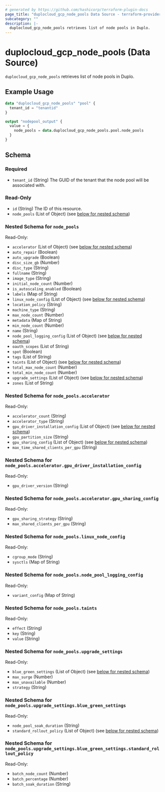 ```yaml
---
# generated by https://github.com/hashicorp/terraform-plugin-docs
page_title: "duplocloud_gcp_node_pools Data Source - terraform-provider-duplocloud"
subcategory: ""
description: |-
  duplocloud_gcp_node_pools retrieves list of node pools in Duplo.
---
```


# duplocloud_gcp_node_pools (Data Source)

`duplocloud_gcp_node_pools` retrieves list of node pools in Duplo.

## Example Usage

```terraform
data "duplocloud_gcp_node_pools" "pool" {
  tenant_id = "tenantid"
}

output "nodepool_output" {
  value = {
    node_pools = data.duplocloud_gcp_node_pools.pool.node_pools
  }
}
```

<!-- schema generated by tfplugindocs -->
## Schema

### Required

- `tenant_id` (String) The GUID of the tenant that the node pool will be associated with.

### Read-Only

- `id` (String) The ID of this resource.
- `node_pools` (List of Object) (see [below for nested schema](#nestedatt--node_pools))

<a id="nestedatt--node_pools"></a>
### Nested Schema for `node_pools`

Read-Only:

- `accelerator` (List of Object) (see [below for nested schema](#nestedobjatt--node_pools--accelerator))
- `auto_repair` (Boolean)
- `auto_upgrade` (Boolean)
- `disc_size_gb` (Number)
- `disc_type` (String)
- `fullname` (String)
- `image_type` (String)
- `initial_node_count` (Number)
- `is_autoscaling_enabled` (Boolean)
- `labels` (Map of String)
- `linux_node_config` (List of Object) (see [below for nested schema](#nestedobjatt--node_pools--linux_node_config))
- `location_policy` (String)
- `machine_type` (String)
- `max_node_count` (Number)
- `metadata` (Map of String)
- `min_node_count` (Number)
- `name` (String)
- `node_pool_logging_config` (List of Object) (see [below for nested schema](#nestedobjatt--node_pools--node_pool_logging_config))
- `oauth_scopes` (List of String)
- `spot` (Boolean)
- `tags` (List of String)
- `taints` (List of Object) (see [below for nested schema](#nestedobjatt--node_pools--taints))
- `total_max_node_count` (Number)
- `total_min_node_count` (Number)
- `upgrade_settings` (List of Object) (see [below for nested schema](#nestedobjatt--node_pools--upgrade_settings))
- `zones` (List of String)

<a id="nestedobjatt--node_pools--accelerator"></a>
### Nested Schema for `node_pools.accelerator`

Read-Only:

- `accelerator_count` (String)
- `accelerator_type` (String)
- `gpu_driver_installation_config` (List of Object) (see [below for nested schema](#nestedobjatt--node_pools--accelerator--gpu_driver_installation_config))
- `gpu_partition_size` (String)
- `gpu_sharing_config` (List of Object) (see [below for nested schema](#nestedobjatt--node_pools--accelerator--gpu_sharing_config))
- `max_time_shared_clients_per_gpu` (String)

<a id="nestedobjatt--node_pools--accelerator--gpu_driver_installation_config"></a>
### Nested Schema for `node_pools.accelerator.gpu_driver_installation_config`

Read-Only:

- `gpu_driver_version` (String)


<a id="nestedobjatt--node_pools--accelerator--gpu_sharing_config"></a>
### Nested Schema for `node_pools.accelerator.gpu_sharing_config`

Read-Only:

- `gpu_sharing_strategy` (String)
- `max_shared_clients_per_gpu` (String)



<a id="nestedobjatt--node_pools--linux_node_config"></a>
### Nested Schema for `node_pools.linux_node_config`

Read-Only:

- `cgroup_mode` (String)
- `sysctls` (Map of String)


<a id="nestedobjatt--node_pools--node_pool_logging_config"></a>
### Nested Schema for `node_pools.node_pool_logging_config`

Read-Only:

- `variant_config` (Map of String)


<a id="nestedobjatt--node_pools--taints"></a>
### Nested Schema for `node_pools.taints`

Read-Only:

- `effect` (String)
- `key` (String)
- `value` (String)


<a id="nestedobjatt--node_pools--upgrade_settings"></a>
### Nested Schema for `node_pools.upgrade_settings`

Read-Only:

- `blue_green_settings` (List of Object) (see [below for nested schema](#nestedobjatt--node_pools--upgrade_settings--blue_green_settings))
- `max_surge` (Number)
- `max_unavailable` (Number)
- `strategy` (String)

<a id="nestedobjatt--node_pools--upgrade_settings--blue_green_settings"></a>
### Nested Schema for `node_pools.upgrade_settings.blue_green_settings`

Read-Only:

- `node_pool_soak_duration` (String)
- `standard_rollout_policy` (List of Object) (see [below for nested schema](#nestedobjatt--node_pools--upgrade_settings--blue_green_settings--standard_rollout_policy))

<a id="nestedobjatt--node_pools--upgrade_settings--blue_green_settings--standard_rollout_policy"></a>
### Nested Schema for `node_pools.upgrade_settings.blue_green_settings.standard_rollout_policy`

Read-Only:

- `batch_node_count` (Number)
- `batch_percentage` (Number)
- `batch_soak_duration` (String)
